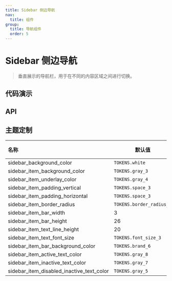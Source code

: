 ```yaml
---
title: Sidebar 侧边导航
nav:
  title: 组件
group:
  title: 导航组件
  order: 5
---
```


# Sidebar 侧边导航

> 垂直展示的导航栏，用于在不同的内容区域之间进行切换。

## 代码演示

<code src="./__fixtures__/basic.tsx"></code>

## API

## 主题定制

| 名称                                      | 默认值                   | 描述 |
| :---------------------------------------- | ------------------------ | ---- |
| sidebar_background_color                  | `TOKENS.white`           | -    |
| sidebar_item_background_color             | `TOKENS.gray_3`          | -    |
| sidebar_item_underlay_color               | `TOKENS.gray_4`          | -    |
| sidebar_item_padding_vertical             | `TOKENS.space_3`         | -    |
| sidebar_item_padding_horizontal           | `TOKENS.space_3`         | -    |
| sidebar_item_border_radius                | `TOKENS.border_radius_m` | -    |
| sidebar_item_bar_width                    | 3                        | -    |
| sidebar_item_bar_height                   | 26                       | -    |
| sidebar_item_text_line_height             | 20                       | -    |
| sidebar_item_text_font_size               | `TOKENS.font_size_3`     | -    |
| sidebar_item_bar_background_color         | `TOKENS.brand_6`         | -    |
| sidebar_item_active_text_color            | `TOKENS.gray_8`          | -    |
| sidebar_item_inactive_text_color          | `TOKENS.gray_7`          | -    |
| sidebar_item_disabled_inactive_text_color | `TOKENS.gray_5`          | -    |
